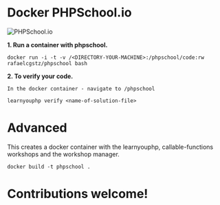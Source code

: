 # Docker PHPSchool.io

![PHPSchool.io](https://avatars1.githubusercontent.com/u/14904751?v=3&s=200)



    
**1. Run a container with phpschool.**
  
    
    docker run -i -t -v /<DIRECTORY-YOUR-MACHINE>:/phpschool/code:rw rafaelcgstz/phpschool bash
    

**2. To verify your code.** 
	
    In the docker container - navigate to /phpschool

    learnyouphp verify <name-of-solution-file>

    
    
# Advanced 

This creates a docker container with the learnyouphp, callable-functions workshops and the workshop manager.


    docker build -t phpschool .
    
    
# Contributions welcome!    
